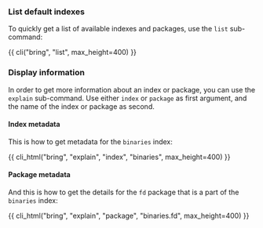 ### List default indexes

To quickly get a list of available indexes and packages, use the ``list`` sub-command:

<div class="code-max-height">
{{ cli("bring", "list", max_height=400) }}
</div>

### Display information

In order to get more information about an index or package, you can use the ``explain`` sub-command. Use either ``index`` or ``package`` as first argument, and the name of the index or package as second.

#### Index metadata

This is how to get metadata for the ``binaries`` index:

{{ cli_html("bring", "explain", "index", "binaries", max_height=400) }}

#### Package metadata

And this is how to get the details for the ``fd`` package that is a part of the ``binaries`` index:

{{ cli_html("bring", "explain", "package", "binaries.fd", max_height=400) }}
